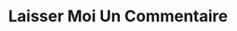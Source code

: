 ---
title: "Laisser Moi Un Commentaire"
description: ""
draft: false
bg_image: "images/featue-bg.jpg"
---